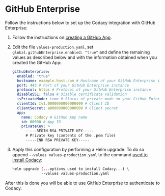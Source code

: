 # GitHub Enterprise

Follow the instructions below to set up the Codacy integration with GitHub Enterprise:

1.  Follow the instructions on [creating a GitHub App](create-github-app.md).

2.  Edit the file `values-production.yaml`, set `global.githubEnterprise.enabled: "true"` and define the remaining values as described below and with the information obtained when you created the GitHub App:

    ```yaml
    githubEnterprise:
      enabled: "true"
      hostname: example.host.com # Hostname of your GitHub Enterprise instance
      port: 443 # Port of your GitHub Enterprise instance
      protocol: https # Protocol of your GitHub Enterprise instance
      disableSSL: false # Disable certificate validation 
      isPrivateMode: true # Status of private mode on your GitHub Enterprise instance
      clientId: Iv1.0000000000000000 # Client ID
      clientSecret: a000000000000000 # Client secret
      app:
        name: Codacy # GitHub App name
        id: 00000 # App ID
        privateKey: >
          -----BEGIN RSA PRIVATE KEY-----
          # Private key (contents of the .pem file)
          -----END RSA PRIVATE KEY-----
    ```

3.  Apply this configuration by performing a Helm upgrade. To do so append `--values values-production.yaml` to the command [used to install Codacy](../../index.md#2-installing-codacy):

    ```bash
    helm upgrade (...options used to install Codacy...) \
                 --values values-production.yaml
    ```

After this is done you will be able to use GitHub Enterprise to authenticate to Codacy.
